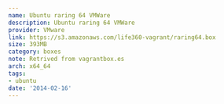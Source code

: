 ```yaml
---
name: Ubuntu raring 64 VMWare
description: Ubuntu raring 64 VMWare
provider: VMware
link: https://s3.amazonaws.com/life360-vagrant/raring64.box
size: 393MB
category: boxes
note: Retrived from vagrantbox.es
arch: x64_64
tags:
- ubuntu
date: '2014-02-16'
---
```


